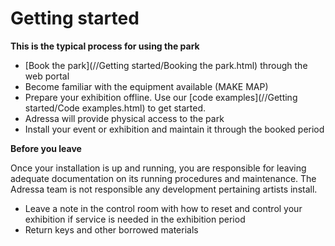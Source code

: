 # Getting started

**This is the typical process for using the park**

* [Book the park](//Getting started/Booking the park.html) through the web portal
* Become familiar with the equipment available \(MAKE MAP\)
* Prepare your exhibition offline. Use our [code examples](//Getting started/Code examples.html) to get started.
* Adressa will provide physical access to the park
* Install your event or exhibition and maintain it through the booked period

**Before you leave**

Once your installation is up and running, you are responsible for leaving adequate documentation on its running procedures and maintenance. The Adressa team is not responsible any development pertaining artists install.

* Leave a note in the control room with how to reset and control your exhibition if service is needed in the exhibition period
* Return keys and other borrowed materials





